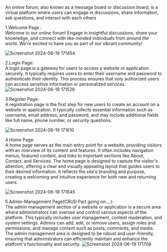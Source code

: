 An online forum, also known as a message board or discussion board, is a virtual platform where users can engage in discussions, share information, ask questions, and interact with each others


1.Welcome Page : <br>
Welcome to our online forum! Engage in insightful discussions, share your knowledge, and connect with like-minded individuals from around the world. We're excited to have you as part of our vibrant community!

![Screenshot 2024-06-19 171454](https://github.com/anishregmi17/Online-Forum-MS/assets/103883548/8c8a5d60-a6e7-4152-81b3-170f7fa0f670)

2.Login Page: <br>
A login page is a gateway for users to access a website or application securely. It typically requires users to enter their username and password to authenticate their identity. This process ensures that only authorized users can access sensitive information or personalized services.
![Screenshot 2024-06-19 171526](https://github.com/anishregmi17/Online-Forum-MS/assets/103883548/77bc716f-ca83-4cb3-a1dc-aac137743e2d)

3.Register Page: <br>
A registration page is the first step for new users to create an account on a website or application. It typically collects essential information such as username, email address, and password, and may include additional fields like full name, phone number, or security questions. 

![Screenshot 2024-06-19 171610](https://github.com/anishregmi17/Online-Forum-MS/assets/103883548/c91b7f0b-dceb-4db5-b700-ddfc83fdfb79)

4.Home Page: <br>
A home page serves as the main entry point for a website, providing visitors with an overview of its content and features. It often includes navigation menus, featured content, and links to important sections like About, Contact, and Services. The home page is designed to capture the visitor's attention, offering a clear and visually appealing layout that guides users to their desired information. It reflects the site's branding and purpose, creating a welcoming and intuitive experience for both new and returning users.

![Screenshot 2024-06-19 171645](https://github.com/anishregmi17/Online-Forum-MS/assets/103883548/b9df8ef3-1b62-4ef5-a107-14aa61237f36)

5.Admin-Management Page(CRUD Part going on....): <br>
The admin management section of a website or application is a secure area where administrators can oversee and control various aspects of the platform. This typically includes user management, content moderation, and system settings. Admins can add, edit, or remove users, assign roles and permissions, and manage content such as posts, comments, and media.  The admin management area is designed to be robust and user-friendly, ensuring that administrators can efficiently maintain and enhance the platform's functionality and security.
![Screenshot 2024-06-19 171708](https://github.com/anishregmi17/Online-Forum-MS/assets/103883548/ffc79205-bd38-4065-9715-21c959b0b9bb)

